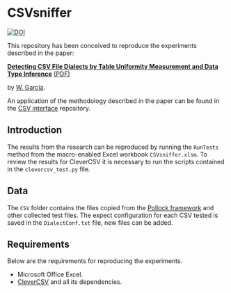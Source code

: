 # CSVsniffer
[![DOI](https://zenodo.org/badge/DOI/10.5281/zenodo.10668894.svg)](https://doi.org/10.5281/zenodo.10668894)

This repository has been conceived to reproduce the experiments described in the paper: 

[**Detecting CSV File Dialects by Table Uniformity Measurement and Data Type Inference**](https://www.preprints.org/manuscript/202402.0858/v2) 
[(PDF)](https://www.preprints.org/manuscript/202402.0858/v2/download)

by [W. García](https://sciprofiles.com/profile/3400377).

An application of the methodology described in the paper can be found in the [CSV interface](https://github.com/ws-garcia/VBA-CSV-interface) repository. 

## Introduction

The results from the research can be reproduced by running the `RunTests` method from the macro-enabled Excel workbook `CSVsniffer.xlsm`. To review the results for CleverCSV it is necessary to run the scripts contained in the `clevercsv_test.py` file.


## Data

The `CSV` folder contains the files copied from the [Pollock framework](https://github.com/HPI-Information-Systems/Pollock) and other collected test files. The expect configuration for each CSV tested is saved in the `DialectConf.txt` file, new files can be added.

## Requirements

Below are the requirements for reproducing the experiments.

- Microsoft Office Excel.
- [CleverCSV](https://github.com/alan-turing-institute/CleverCSV) and all its dependencies.